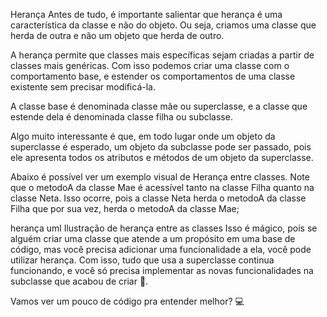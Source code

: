 Herança
Antes de tudo, é importante salientar que herança é uma característica da classe e não do objeto. Ou seja, criamos uma classe que herda de outra e não um objeto que herda de outro.

A herança permite que classes mais específicas sejam criadas a partir de classes mais genéricas. Com isso podemos criar uma classe com o comportamento base, e estender os comportamentos de uma classe existente sem precisar modificá-la.

A classe base é denominada classe mãe ou superclasse, e a classe que estende dela é denominada classe filha ou subclasse.

Algo muito interessante é que, em todo lugar onde um objeto da superclasse é esperado, um objeto da subclasse pode ser passado, pois ele apresenta todos os atributos e métodos de um objeto da superclasse.

Abaixo é possível ver um exemplo visual de Herança entre classes. Note que o metodoA da classe Mae é acessível tanto na classe Filha quanto na classe Neta. Isso ocorre, pois a classe Neta herda o metodoA da classe Filha que por sua vez, herda o metodoA da classe Mae;

herança uml
Ilustração de herança entre as classes
Isso é mágico, pois se alguém criar uma classe que atende a um propósito em uma base de código, mas você precisa adicionar uma funcionalidade a ela, você pode utilizar herança. Com isso, tudo que usa a superclasse continua funcionando, e você só precisa implementar as novas funcionalidades na subclasse que acabou de criar 🤩.

Vamos ver um pouco de código pra entender melhor? 💻